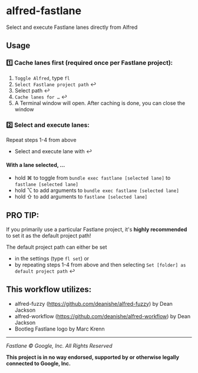# alfred-fastlane

Select and execute Fastlane lanes directly from Alfred

## Usage

### 1️⃣ Cache lanes first (required once per Fastlane project):
1) `Toggle Alfred`, type `fl`
3) `Select Fastlane project path` ↩︎
4) Select path ↩︎
5) `Cache lanes for …` ↩︎
6) A Terminal window will open. After caching is done, you can close the window

### 2️⃣ Select and execute lanes:
Repeat steps 1-4 from above
* Select and execute lane with ↩︎

#### With a lane selected, …
* hold ⌘ to toggle from `bundle exec fastlane [selected lane]` to `fastlane [selected lane]`
* hold ⌥ to add arguments to `bundle exec fastlane [selected lane]`
* hold ⇧ to add arguments to `fastlane [selected lane]`

## PRO TIP:
If you primarily use a particular Fastlane project, it's **highly recommended** to set it as the default project path!

The default project path can either be set
* in the settings (type `fl set`) or
* by repeating steps 1-4 from above and then selecting `Set [folder] as default project path` ↩︎

## This workflow utilizes:
* alfred-fuzzy (https://github.com/deanishe/alfred-fuzzy) by Dean Jackson 
* alfred-workflow (https://github.com/deanishe/alfred-workflow) by Dean Jackson
* Bootleg Fastlane logo by Marc Krenn

---

*Fastlane © Google, Inc. All Rights Reserved*

**This project is in no way endorsed, supported by or otherwise legally connected to Google, Inc.**
